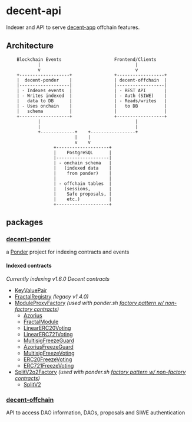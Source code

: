 # decent-api

Indexer and API to serve [decent-app](https://github.com/decent-org/decent-app) offchain features.

## Architecture

```
    Blockchain Events                    Frontend/Clients
            |                                    |
            v                                    v
    +-------------------+                +------------------+
    |  decent-ponder    |                | decent-offchain  |
    |-------------------|                |------------------|
    | - Indexes events  |                | - REST API       |
    | - Writes indexed  |                | - Auth (SIWE)    |
    |   data to DB      |                | - Reads/writes   |
    | - Uses onchain    |                |   to DB          |
    |   schema          |                |                  |
    +-------------------+                +------------------+
            |                                    |
            |                                    |
            +-------------+    +-----------------+
                          |    |
                          v    v
                  +--------------------+
                  |    PostgreSQL      |
                  |--------------------|
                  | - onchain schema   |
                  |   (indexed data    |
                  |    from ponder)    |
                  |                    |
                  | - offchain tables  |
                  |   (sessions,       |
                  |    Safe proposals, |
                  |    etc.)           |
                  +--------------------+
```

## packages

### [decent-ponder](./packages/decent-ponder)
a [Ponder](https://github.com/ponder-sh/ponder) project for indexing contracts and events

#### Indexed contracts
*Currently indexing v1.6.0 Decent contracts*
- [KeyValuePair](https://github.com/decentdao/decent-contracts/blob/v1.6.0/contracts/KeyValuePairs.sol)
- [FractalRegistry](https://github.com/decentdao/decent-contracts/blob/v1.4.0/contracts/FractalRegistry.sol) *(legacy v1.4.0)*
- [ModuleProxyFactory](https://github.com/gnosisguild/zodiac/blob/master/contracts/factory/ModuleProxyFactory.sol) *(used with ponder.sh [factory pattern w/ non-factory contracts](https://ponder.sh/docs/guides/factory#usage-with-non-factory-contracts))*
  - [Azorius](https://github.com/decentdao/decent-contracts/blob/v1.6.0/contracts/azorius/Azorius.sol)
  - [FractalModule](https://github.com/decentdao/decent-contracts/blob/v1.6.0/contracts/FractalModule.sol)
  - [LinearERC20Voting](https://github.com/decentdao/decent-contracts/blob/v1.6.0/contracts/azorius/LinearERC20Voting.sol)
  - [LinearERC721Voting](https://github.com/decentdao/decent-contracts/blob/v1.6.0/contracts/azorius/LinearERC721Voting.sol)
  - [MultisigFreezeGuard](https://github.com/decentdao/decent-contracts/blob/v1.6.0/contracts/MultisigFreezeGuard.sol)
  - [AzoriusFreezeGuard](https://github.com/decentdao/decent-contracts/blob/v1.6.0/contracts/AzoriusFreezeGuard.sol)
  - [MultisigFreezeVoting](https://github.com/decentdao/decent-contracts/blob/v1.6.0/contracts/MultisigFreezeVoting.sol)
  - [ERC20FreezeVoting](https://github.com/decentdao/decent-contracts/blob/v1.6.0/contracts/ERC20FreezeVoting.sol)
  - [ERC721FreezeVoting](hhttps://github.com/decentdao/decent-contracts/blob/v1.6.0/contracts/ERC721FreezeVoting.sol)
- [SplitV2o2Factory](https://github.com/0xSplits/splits-contracts-monorepo/blob/splits-contracts-v2.2/packages/splits-v2/src/splitters/SplitFactoryV2.sol)  *(used with ponder.sh [factory pattern w/ non-factory contracts](https://ponder.sh/docs/guides/factory#usage-with-non-factory-contracts))*
  - [SplitV2](https://github.com/0xSplits/splits-contracts-monorepo/blob/splits-contracts-v2.2/packages/splits-v2/src/splitters/SplitWalletV2.sol)
### [decent-offchain](./packages/decent-offchain)

API to access DAO information, DAOs, proposals and SIWE authentication
